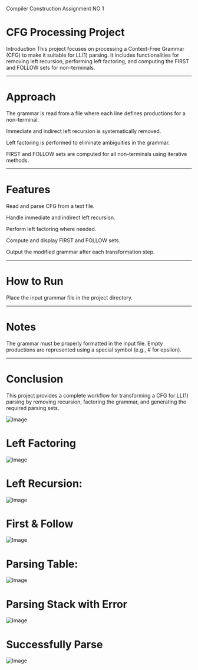 Compiler Construction Assignment NO 1


# CFG Processing Project
Introduction
This project focuses on processing a Context-Free Grammar (CFG) to make it suitable for LL(1) parsing. It includes functionalities for removing left recursion, performing left factoring, and computing the FIRST and FOLLOW sets for non-terminals.


---
# Approach
The grammar is read from a file where each line defines productions for a non-terminal.

Immediate and indirect left recursion is systematically removed.

Left factoring is performed to eliminate ambiguities in the grammar.

FIRST and FOLLOW sets are computed for all non-terminals using iterative methods.


---
# Features
Read and parse CFG from a text file.

Handle immediate and indirect left recursion.

Perform left factoring where needed.

Compute and display FIRST and FOLLOW sets.

Output the modified grammar after each transformation step.


---
# How to Run
Place the input grammar file in the project directory.



---
# Notes
The grammar must be properly formatted in the input file.
Empty productions are represented using a special symbol (e.g., # for epsilon).


---
# Conclusion
This project provides a complete workflow for transforming a CFG for LL(1) parsing by removing recursion, factoring the grammar, and generating the required parsing sets.



![Image](https://github.com/user-attachments/assets/dd849cc6-da8a-4848-995e-963a473aceb9)


# Left Factoring
 

![Image](https://github.com/user-attachments/assets/377152bb-9bf4-47af-b38f-56d78ad110bb)


# Left Recursion:

 
![Image](https://github.com/user-attachments/assets/1fa56ee0-c462-4c97-bcc8-e864f205add1)



# First & Follow


![Image](https://github.com/user-attachments/assets/f650054c-5b72-4f36-bc84-31e6c15bf302)


# Parsing Table:


![Image](https://github.com/user-attachments/assets/f6795aea-55c6-4313-8ce3-0ea0acddbe01)


# Parsing Stack with Error


![Image](https://github.com/user-attachments/assets/54a7480b-0e43-41e4-88cb-af78091e04a6)


# Successfully Parse


![Image](https://github.com/user-attachments/assets/320d6e58-a281-487b-b172-91a4d10719b7)




 

 

 

